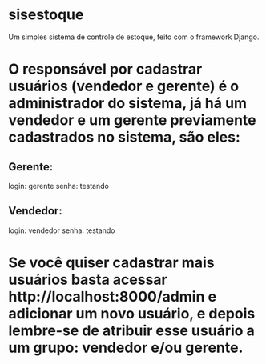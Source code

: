 # sisestoque
Um simples sistema de controle de estoque, feito com o framework Django.

# O responsável por cadastrar usuários (vendedor e gerente) é o administrador do sistema, já há um vendedor e um gerente previamente cadastrados no sistema, são eles:

## Gerente: 
login: gerente
senha: testando

## Vendedor:
login: vendedor
senha: testando

# Se você quiser cadastrar mais usuários basta acessar http://localhost:8000/admin e adicionar um novo usuário, e depois lembre-se de atribuir esse usuário a um grupo: vendedor e/ou gerente.
